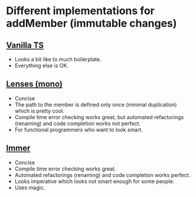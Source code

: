 # Different implementations for addMember (immutable changes)

## [Vanilla TS](./add-member-vanilla.ts)

* Looks a bit like to much boilerplate.
* Everything else is OK.

## [Lenses (mono)](./add-member-immer.ts)

* Concise
* The path to the member is defined only once (minimal duplication) which is pretty cool.
* Compile time error checking works great, but automated refactorings (renaming) and code completion works not perfect. 
* For functional programmers who want to look smart.

## [Immer](./add-member-immer.ts)

* Concise
* Compile time error checking works great.
* Automated refactorings (renaming) and code completion works perfect.
* Looks imperative which looks not smart enough for some people.
* Uses magic.
